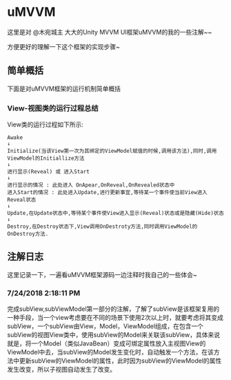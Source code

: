 # uMVVM #

这里是对 @木宛城主 大大的Unity MVVM UI框架uMVVM的我的一些注解~~

方便更好的理解一下这个框架的实现步骤~

## 简单概括 ##
下面是对uMVVM框架的运行机制简单概括

### View-视图类的运行过程总结 ###
View类的运行过程如下所示:

	Awake  
	↓  
	Initialize(当该View第一次为其绑定的ViewModel赋值的时候,调用该方法),同时,调用ViewModel的Initiallize方法    
	↓  
	进行显示(Reveal) 或 进入Start  
	↓  
	进行显示的情况 : 此处进入 OnApear,OnReveal,OnRevealed状态中  
	进入Start的情况 : 此处进入Update,进行更新事宜,等待某一个事件使当前View进入Reveal状态  
	↓  
	Update,在Update状态中,等待某个事件使View进入显示(Reveal)状态或是隐藏(Hide)状态  
	↓  
	Destroy,在Destroy状态下,View调用OnDestroty方法,同时调用ViewModel的OnDestroy方法.




## 注解日志 ##
这里记录一下，一遍看uMVVM框架源码一边注释时我自己的一些体会~

### 7/24/2018 2:18:11 PM  ###
完成subView,subViewModel第一部分的注解，了解了subView是该框架复用的一种手段，当一个view考虑要在不同的场景下使用2次以上时，就要考虑将其变成subView，一个subView由View，Model，ViewModel组成，在包含一个subView的视图View类中，使用subView的Model来关联该subView，具体来说就是，将一个Model（类似JavaBean）变成可绑定属性放入主视图View的ViewModel中去，当subView的Model发生变化时，自动触发一个方法，在该方法中更新subView的ViewModel的属性，此时因为subView的ViewModel的属性发生改变，所以子视图自动发生了改变。